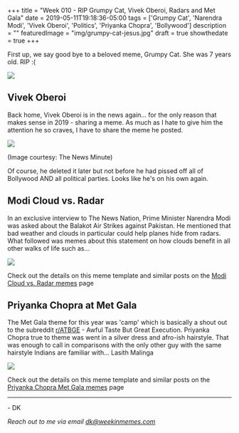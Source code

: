 +++
title = "Week 010 - RIP Grumpy Cat, Vivek Oberoi, Radars and Met Gala"
date = 2019-05-11T19:18:36-05:00
tags = ['Grumpy Cat', 'Narendra Modi', 'Vivek Oberoi', 'Politics', 'Priyanka Chopra', 'Bollywood']
description = ""
featuredImage = "img/grumpy-cat-jesus.jpg"
draft = true
showthedate = true
+++

First up, we say good bye to a beloved meme, Grumpy Cat. She was 7 years old. RIP :(

<!--more-->

![](img/grumpy-cat-jesus.jpg)

## Vivek Oberoi

Back home, Vivek Oberoi is in the news again... for the only reason that makes sense in 2019 - sharing a meme. As much as I hate to give him the attention he so craves, I have to share the meme he posted. 

![](img/templates/vivek-oberoi-exit-poll.jpg)

(Image courtesy: The News Minute)

Of course, he deleted it later but not before he had pissed off all of Bollywood AND all political parties. Looks like he's on his own again. 


## Modi Cloud vs. Radar

In an exclusive interview to The News Nation, Prime Minister Narendra Modi was asked about the Balakot Air Strikes against Pakistan. He mentioned that bad weather and clouds in particular could help planes hide from radars. What followed was memes about this statement on how clouds benefit in all other walks of life such as...

![](img/modi-cloud-radar/modi-cloud-radar-pakode.png)

Check out the details on this meme template and similar posts on the [Modi Cloud vs. Radar memes](memes/modi-cloud-radar#memes) page

## Priyanka Chopra at Met Gala

The Met Gala theme for this year was 'camp' which is basically a shout out to the subreddit [r/ATBGE](https://reddit.com/r/ATBGE) - Awful Taste But Great Execution. Priyanka Chopra true to theme was went in a silver dress and afro-ish hairstyle. That was enough to call in comparisons with the only other guy with the same hairstyle Indians are familiar with... Lasith Malinga

![](img/priyanka-chopra-met-gala/priyanka-chopra-met-gala-malinga.jpg)

Check out the details on this meme template and similar posts on the [Priyanka Chopra Met Gala memes](memes/priyanka-chopra-met-gala#memes) page

---
\- DK

*Reach out to me via email [dk@weekinmemes.com](mailto:dk@weekinmemes.com)*
